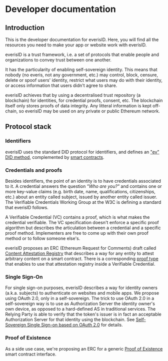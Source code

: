 # Developer documentation

## Introduction

This is the developer documentation for everisID. Here, you will find all the resources you need to make your app or website work with everisID.

everisID is a trust framework, i.e. a set of protocols that enable people and organizations to convey trust between one another.

It has the particularity of enabling self-sovereign identity. This means that nobody (no everis, not any government, etc.) may control, block, censure, delete or spoof users' identity, restrict what users may do with their identity, or access information that users didn't agree to share.

everisID achieves that by using a decentralised trust repository (a blockchain) for identities, for credential proofs, consent, etc. The blockchain itself only stores proofs of data integrity. Any litteral information is kept off-chain, so everisID may be used on any private or public Ethereum network.

## Protocol stack

### Identifiers
everisID uses the standard DID protocol for identifiers, and defines an ["ev" DID method](spec/did-method-everisid.md), complemented by [smart contracts](spec/eip-proxy-id-contracts.md).

### Credentials and proofs

Besides identifiers, the point of an identity is to have credentials associated to it. A credential answers the question *"Who are you?"* and contains one or more key-value claims (e.g. birth date, name, qualifications, citizenships, etc.) about an entity called subject, issued by another entity called issuer. The Verifiable Credentials Working Group at the W3C is defining a standard that everisID follows.

A Verifiable Credential (VC) contains a proof, which is what makes the credential verifiable. The VC specification doesn't enforce a specific proof algorithm but describes the articulation between a credential and a specific proof method. Implementers are free to come up with their own proof method or to follow someone else's.

everisID proposes an ERC (Ethereum Request for Comments) draft called [Content Attestation Registry](spec/eip-content-attestation-registry.md) that describes a way for any entity to attest arbitrary content on a smart contract. There is a corresponding [proof type](spec/attestation-registry-proof-type.md) that enables to use that attestation registry inside a Verifiable Credential.

### Single Sign-On

For single sign-on purposes, everisID describes a way for identity owners (a.k.a. subjects) to authenticate on websites and mobile apps. We propose using OAuth 2.0, only in a self-sovereign. The trick to use OAuth 2.0 in a self-sovereign way is to use as Authorization Server the identity owner's own device, as opposed to a hard-defined AS in traditional services. The Relying Party is able to verify that the token's issuer is in fact an acceptable Authorization Server for that identity using the blockchain. See [Self-Sovereign Single Sign-on based on OAuth 2.0](SSO.md) for details.

### Proof of Existence

As a side use case, we're proposing an ERC for a generic [Proof of Existence](spec/eip-proof-of-existence.md) smart contract interface.